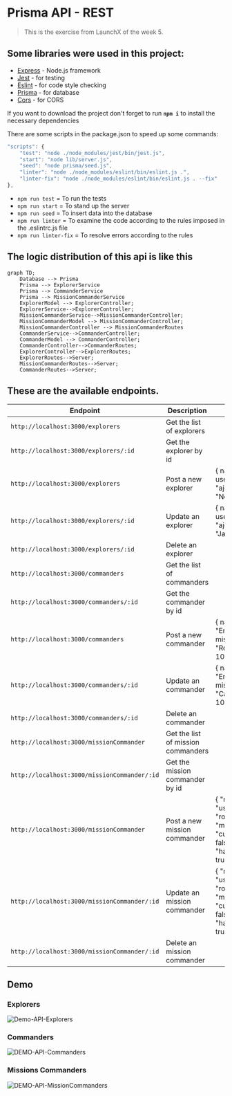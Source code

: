 # Prisma API - REST

> This is the exercise from LaunchX of the week 5.

## Some libraries were used in this project:

- [Express](https://www.npmjs.com/package/express) - Node.js framework
- [Jest](https://jestjs.io/) - for testing
- [Eslint](https://eslint.org/) - for code style checking
- [Prisma](https://www.prisma.io/) - for database
- [Cors](https://github.com/expressjs/cors) - for CORS

If you want to download the project don't forget to run **`npm i`** to install the necessary dependencies

There are some scripts in the package.json to speed up some commands:
```javascript
"scripts": {
    "test": "node ./node_modules/jest/bin/jest.js",
    "start": "node lib/server.js",
    "seed": "node prisma/seed.js",
    "linter": "node ./node_modules/eslint/bin/eslint.js .",
    "linter-fix": "node ./node_modules/eslint/bin/eslint.js . --fix"
},
```

- `npm run test` = To run the tests
- `npm run start` = To stand up the server
- `npm run seed` = To insert data into the database
- `npm run linter` = To examine the code according to the rules imposed in the .eslintrc.js file
- `npm run linter-fix` = To resolve errors according to the rules

## The logic distribution of this api is like this
```mermaid
graph TD;
    Database --> Prisma
    Prisma --> ExplorerService
    Prisma --> CommanderService
    Prisma --> MissionCommanderService
    ExplorerModel --> ExplorerController;
    ExplorerService-->ExplorerController;
    MissionCommanderService-->MissionCommanderController;
    MissionCommanderModel --> MissionCommanderController;
    MissionCommanderController --> MissionCommanderRoutes
    CommanderService-->CommanderController;
    CommanderModel --> CommanderController;
    CommanderController-->CommanderRoutes;
    ExplorerController-->ExplorerRoutes;
    ExplorerRoutes-->Server;
    MissionCommanderRoutes-->Server;
    CommanderRoutes-->Server;
```

## These are the available **endpoints**.
| Endpoint | Description | Body |
|---|---|---|
| `http://localhost:3000/explorers` | Get the list of explorers | |
| `http://localhost:3000/explorers/:id` | Get the explorer by id | |
| `http://localhost:3000/explorers` | Post a new explorer | { name: "Woopa", username: "ajolonauta",mission: "Node" } |
| `http://localhost:3000/explorers/:id` | Update an explorer | { name: "Woopa", username: "ajolonauta",mission: "Java" } |
| `http://localhost:3000/explorers/:id` | Delete an explorer | |
| `http://localhost:3000/commanders` | Get the list of commanders | |
| `http://localhost:3000/commanders/:id` | Get the commander by id | |
| `http://localhost:3000/commanders` | Post a new commander | { name: "Juan", lang: "English", missionCommander: "Rodrigo", enrollments: 10, } |
| `http://localhost:3000/commanders/:id` | Update an commander | { name: "Juan", lang: "English", missionCommander: "Carlo", enrollments: 10, } |
| `http://localhost:3000/commanders/:id` | Delete an commander | |
| `http://localhost:3000/missionCommander` | Get the list of mission commanders | |
| `http://localhost:3000/missionCommander/:id` | Get the mission commander by id | |
| `http://localhost:3000/missionCommander` | Post a new mission commander | { "name": "Rodolfo", "username": "rodoFerro", "mainStack": "Python", "currentEnrollment": false, "hasAzureCertification": true } |
| `http://localhost:3000/missionCommander/:id` | Update an mission commander | { "name": "Rodolfo", "username": "rodoFerro", "mainStack": "Python", "currentEnrollment": false, "hasAzureCertification": true } |
| `http://localhost:3000/missionCommander/:id` | Delete an mission commander | |

## Demo
### Explorers
![Demo-API-Explorers](https://user-images.githubusercontent.com/63875704/167350759-76a98cae-67a8-4246-a3d4-d792b129e61e.gif)

### Commanders
![DEMO-API-Commanders](https://user-images.githubusercontent.com/63875704/167350792-fcd2ffab-663f-4ebf-b003-3feb5823b755.gif)

### Missions Commanders
![DEMO-API-MissionCommanders](https://user-images.githubusercontent.com/63875704/167350837-a1135044-5cf3-43b5-8f18-8be46c0eff83.gif)
